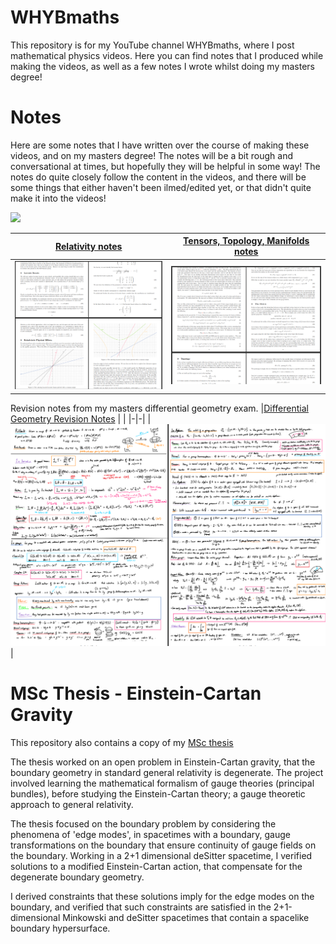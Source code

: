 # WHYBmaths
This repository is for my YouTube channel WHYBmaths, where I post mathematical physics videos. Here you can find notes that I produced while making the videos, as well as a few notes I wrote whilst doing my masters degree!


# Notes

Here are some notes that I have written over the course of making these videos, and on my masters degree! The notes will be a bit rough and conversational at times, but hopefully they will be helpful in some way! The notes do quite closely follow the content in the videos, and there will be some things that either haven't been ilmed/edited yet, or that didn't quite make it into the videos! 

![](./WHYBmaths/Images/Portfolio/channel_screenshot.png)

|[Relativity notes](./Notes/Relativity_Notes.pdf) | [Tensors, Topology, Manifolds notes](./Notes/TensorsTopologyManifolds.pdf) |
|-|-|
|![](./Images/Portfolio/relativity_notes_screenshot.png)|![](Images/Portfolio/topology_manifolds_notes_screenshot.png)|

Revision notes from my masters differential geometry exam.
|[Differential Geometry Revision Notes](./Relativity_Notes.pdf) | |
|-|-|
|![](./Images/Portfolio/DifferentialGeometryRevisionScreenshot.png)|


# MSc Thesis - Einstein-Cartan Gravity

This repository also contains a copy of my [MSc thesis](./MScThesis/Edge_Modes_and_Boundary_Condition_in_Gauge_Theories.pdf)

The thesis worked on an open problem in Einstein-Cartan gravity, that the boundary geometry in standard general relativity is degenerate. The project involved learning the mathematical formalism of gauge theories (principal bundles), before studying the Einstein-Cartan theory; a gauge theoretic approach to general relativity.

The thesis focused on the boundary problem by considering the phenomena of 'edge modes', in spacetimes with a boundary, gauge transformations on the boundary that ensure continuity of gauge fields on the boundary. Working in a 2+1 dimensional deSitter spacetime, I verified solutions to a modified Einstein-Cartan action, that compensate for the degenerate boundary geometry.

I derived constraints that these solutions imply for the edge modes on the boundary, and verified that such constraints are satisfied in the 2+1-dimensional Minkowski and deSitter spacetimes that contain a spacelike boundary hypersurface.
